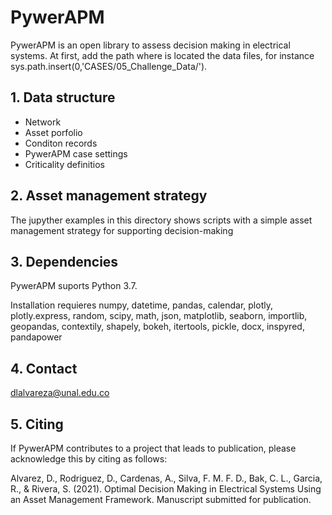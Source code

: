 # PywerAPM
PywerAPM is an open library to assess decision making in electrical systems. At first, add the path where is located the data files, for instance
sys.path.insert(0,'CASES/05_Challenge_Data/').

## 1. Data structure
 - Network
 - Asset porfolio
 - Conditon records 
 - PywerAPM case settings
 - Criticality definitios
## 2. Asset management strategy
The jupyther examples in this directory shows scripts with a simple asset management strategy for supporting decision-making
## 3. Dependencies
PywerAPM suports Python 3.7.

Installation requieres numpy, datetime, pandas, calendar, plotly, plotly.express, random, scipy, math, json, matplotlib, seaborn, importlib, geopandas, contextily, shapely, bokeh, itertools, pickle, docx, inspyred, pandapower
## 4. Contact
dlalvareza@unal.edu.co
## 5. Citing 
If PywerAPM contributes to a project that leads to publication, please acknowledge this by citing as follows:

Alvarez, D., Rodriguez, D., Cardenas, A., Silva, F. M. F. D., Bak, C. L., Garcia, R., & Rivera, S. (2021). Optimal Decision Making in Electrical Systems Using an Asset Management Framework. Manuscript submitted for publication.

